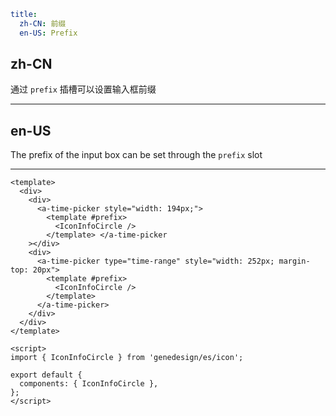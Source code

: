 ```yaml
title:
  zh-CN: 前缀
  en-US: Prefix
```

## zh-CN

通过 `prefix` 插槽可以设置输入框前缀

---

## en-US

The prefix of the input box can be set through the `prefix` slot

---

```vue
<template>
  <div>
    <div>
      <a-time-picker style="width: 194px;">
        <template #prefix>
          <IconInfoCircle />
        </template> </a-time-picker
    ></div>
    <div>
      <a-time-picker type="time-range" style="width: 252px; margin-top: 20px">
        <template #prefix>
          <IconInfoCircle />
        </template>
      </a-time-picker>
    </div>
  </div>
</template>

<script>
import { IconInfoCircle } from 'genedesign/es/icon';

export default {
  components: { IconInfoCircle },
};
</script>
```
